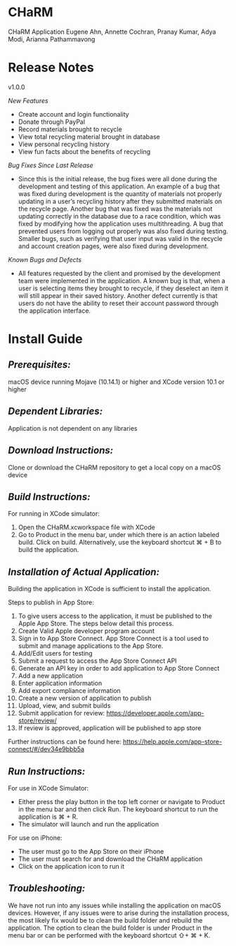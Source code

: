 # CHaRM
CHaRM Application
Eugene Ahn, Annette Cochran, Pranay Kumar, Adya Modi, Arianna Pathammavong


# Release Notes

v1.0.0

*New Features*
- Create account and login functionality
- Donate through PayPal
- Record materials brought to recycle
- View total recycling material brought in database
- View personal recycling history
- View fun facts about the benefits of recycling

*Bug Fixes Since Last Release*
- Since this is the initial release, the bug fixes were all done during the development and testing of this application. An example of a bug that was fixed during development is the quantity of materials not properly updating in a user’s recycling history after they submitted materials on the recycle page. Another bug that was fixed was the materials not updating correctly in the database due to a race condition, which was fixed by modifying how the application uses multithreading. A bug that prevented users from logging out properly was also fixed during testing. Smaller bugs, such as verifying that user input was valid in the recycle and account creation pages, were also fixed during development.

*Known Bugs and Defects*
- All features requested by the client and promised by the development team were implemented in the application. A known bug is that, when a user is selecting items they brought to recycle, if they deselect an item it will still appear in their saved history. Another defect currently is that users do not have the ability to reset their account password through the application interface. 

# Install Guide

## *Prerequisites:* 

macOS device running Mojave (10.14.1) or higher and XCode version 10.1 or higher

## *Dependent Libraries:* 

Application is not dependent on any libraries
 
## *Download Instructions:*

Clone or download the CHaRM repository to get a local copy on a macOS device

## *Build Instructions:*

For running in XCode simulator:
1. Open the CHaRM.xcworkspace file with XCode
2. Go to Product in the menu bar, under which there is an action labeled build. Click on build. Alternatively, use the keyboard shortcut ⌘ + B to build the application.

## *Installation of Actual Application:*

Building the application in XCode is sufficient to install the application. 



Steps to publish in App Store:

1. To give users access to the application, it must be published to the Apple App Store. The steps below detail this process. 
2. Create Valid Apple developer program account
3. Sign in to App Store Connect. App Store Connect is a tool used to submit and manage applications to the App Store. 
4. Add/Edit users for testing
5. Submit a request to access the App Store Connect API
6. Generate an API key in order to add application to App Store Connect
7. Add a new application
8. Enter application information
9. Add export compliance information
10. Create a new version of application to publish
11. Upload, view, and submit builds
12. Submit application for review: https://developer.apple.com/app-store/review/
13. If review is approved, application will be published to app store

Further instructions can be found here: https://help.apple.com/app-store-connect/#/dev34e9bbb5a

## *Run Instructions:*

For use in XCode Simulator:
- Either press the play button in the top left corner or navigate to Product in the menu bar and then click Run. The keyboard shortcut to run the application is ⌘ + R. 
- The simulator will launch and run the application

For use on iPhone:
- The user must go to the App Store on their iPhone
- The user must search for and download the CHaRM application
- Click on the application icon to run it

## *Troubleshooting:*

We have not run into any issues while installing the application on macOS devices. However, if any issues were to arise during the installation process, the most likely fix would be to clean the build folder and rebuild the application. The option to clean the build folder is under Product in the menu bar or can be performed with the keyboard shortcut ⇧+ ⌘ + K.
